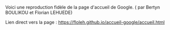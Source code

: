 Voici une reproduction fidèle de la page d'accueil de Google. ( par Bertyn BOULIKOU et Florian LEHUEDE)

Lien direct vers la page : https://floleh.github.io/accueil-google/accueil.html
